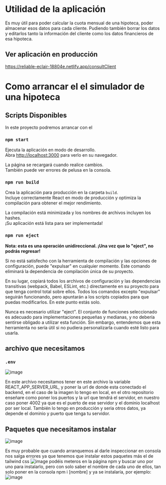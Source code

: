 # Utilidad de la aplicación

Es muy útil para poder calcular la cuota mensual de una hipoteca, poder almacenar esos datos para cada cliente. Pudiendo también borrar los datos y editarlos tanto la información del cliente
como los datos financieros de esa hipoteca.

## Ver aplicación en producción

https://reliable-eclair-18804e.netlify.app/consultClient

# Como arrancar el el simulador de una hipoteca

## Scripts Disponibles

In este proyecto podremos arrancar con el

### `npm start`

Ejecuta la aplicación en modo de desarrollo.\
Abra [http://localhost:3000](http://localhost:3000) para verlo en su navegador.

La página se recargará cuando realice cambios.\
También puede ver errores de pelusa en la consola.

### `npm run build`

Crea la aplicación para producción en la carpeta `build`.\
Incluye correctamente React en modo de producción y optimiza la compilación para obtener el mejor rendimiento.

La compilación está minimizada y los nombres de archivos incluyen los hashes.\
¡Su aplicación está lista para ser implementada!

### `npm run eject`

**Nota: esta es una operación unidireccional. ¡Una vez que lo "eject", no podrás regresar!**

Si no está satisfecho con la herramienta de compilación y las opciones de configuración, puede "expulsar" en cualquier momento. Este comando eliminará la dependencia de compilación única de su proyecto.

En su lugar, copiará todos los archivos de configuración y las dependencias transitivas (webpack, Babel, ESLint, etc.) directamente en su proyecto para que tenga control total sobre ellos. Todos los comandos excepto "expulsar" seguirán funcionando, pero apuntarán a los scripts copiados para que puedas modificarlos. En este punto estás solo.

Nunca es necesario utilizar "eject". El conjunto de funciones seleccionado es adecuado para implementaciones pequeñas y medianas, y no debería sentirse obligado a utilizar esta función. Sin embargo, entendemos que esta herramienta no sería útil si no pudiera personalizarla cuando esté listo para usarla.


## archivo que necesitamos

### `.env`

![image](https://github.com/Coldaniel2001/prueba-tecnica-hipotecas/assets/105484687/cbed46f7-15bf-448c-b231-c3acbb6a00b0)

En este archivo necesitamos tener en este archivo la variable REACT_APP_SERVER_URL, y poner la url de donde esta conectado el backend, en el caso de la imagen lo tengo en local, en el otro repositorio enseñare como poner los puertos y la url que tendrá el servidor, en nuestro caso  poner 4002 ya que es el puerto de ese servidor y el dominio localhost por ser local.
También lo tengo en producción y seria otros datos, ya depende el dominio y puerto que tenga tu servidor.

## Paquetes que necesitamos instalar

![image](https://github.com/Coldaniel2001/prueba-tecnica-hipotecas/assets/105484687/749208f5-0814-4013-b823-a1f9c682cf1c)

Es muy probable que cuando arranquemos al darle inspeccionar en consola nos salga errores ya que tenemos que instalar estos paquetes más el de tailwind css
![image](https://github.com/Coldaniel2001/prueba-tecnica-hipotecas/assets/105484687/840684d0-72d9-4122-afcd-85a475245d1c)
podéis meteros en la página npm y buscar uno por uno para instalarlo, pero con solo saber el nombre de cada uno de ellos, tan solo poner en la consola npm i [nombre] y ya se instalaría, por ejemplo:
![image](https://github.com/Coldaniel2001/prueba-tecnica-hipotecas/assets/105484687/2f99d148-2c5e-4d16-b55d-f14c801d230f)










